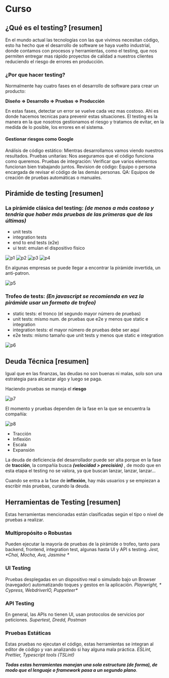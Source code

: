 # Curso

## ¿Qué es el testing? [resumen]

En el mundo actual las tecnologías con las que vivimos necesitan código, esto ha hecho que el desarrollo de software se haya vuelto industrial, donde contamos con procesos y herramientas, como el testing, que nos permiten entregar mas rápido proyectos de calidad a nuestros clientes reduciendo el riesgo de errores en producción.

### ¿Por que hacer testing?

Normalmente hay cuatro fases en el desarrollo de software para crear un producto:

**Diseño ⇒ Desarrollo ⇒ Pruebas ⇒ Producción**

En estas fases, detectar un error se vuelve cada vez mas costoso. Ahi es donde hacemos tecnicas para prevenir estas situaciones. El testing es la manera en la que nosotros gestionamos el riesgo y tratamos de evitar, en la medida de lo posible, los errores en el sistema.

#### Gestionar riesgos como Google

Análisis de código estático: Mientras desarrollamos vamos viendo nuestros resultados.
Pruebas unitarias: Nos aseguramos que el código funciona como queremos.
Pruebas de integración: Verificar que varios elementos funcionan bien trabajando juntos.
Revision de código: Equipo o persona encargada de revisar el código de las demás personas.
QA: Equipos de creación de pruebas automáticas o manuales.

## Pirámide de testing [resumen]

### La pirámide clásica del testing: _(de menos a más costoso y tendría que haber más pruebas de las primeras que de las últimas)_

- unit tests
- integration tests
- end to end tests (e2e)
- ui test: emulan el dispositivo físico

![p1](./assets/p1.jpg)
![p2](./assets/p2.jpg)
![p3](./assets/p3.jpg)
![p4](./assets/p4.jpg)

En algunas empresas se puede llegar a encontrar la pirámide invertida, un anti-patron.

![p5](./assets/p5.jpg)

### Trofeo de tests: _(En javascript se recomienda en vez la pirámide usar un formato de trofeo)_

- static tests: el tronco (el segundo mayor número de pruebas)
- unit tests: mismo num. de pruebas que e2e y menos que static e integration
- integration tests: el mayor número de pruebas debe ser aquí
- e2e tests: mismo tamaño que unit tests y menos que static e integration

![p6](./assets/p6.jpg)

## Deuda Técnica [resumen]

Igual que en las finanzas, las deudas no son buenas ni malas, solo son una estrategia para alcanzar algo y luego se paga.

Haciendo pruebas se maneja el **riesgo**

![p7](./assets/p7.jpg)

El momento y pruebas dependen de la fase en la que se encuentra la compañía:

![p8](./assets/p8.jpg)

- Tracción
- Inflexión
- Escala
- Expansión

La deuda de deficiencia del desarrollador puede ser alta porque en la fase de **tracción**, la compañía busca **_(velocidad > precisión)_** , de modo que en esta etapa el testing no se valora, ya que buscan lanzar, lanzar, lanzar…

Cuando se entra a la fase de **inflexión**, hay más usuarios y se empiezan a escribir más pruebas, curando la deuda.

## Herramientas de Testing [resumen]

Estas herramientas mencionadas están clasificadas según el tipo o nivel de pruebas a realizar.

### Multipropósito o Robustas

Pueden ejecutar la mayoría de pruebas de la pirámide o trofeo, tanto para backend, frontend, integration test, algunas hasta UI y API s testing.
_Jest, *Chai, Mocha, Ava, Jasmine *_

### UI Testing

Pruebas desplegadas en un dispositivo real o simulado bajo un Browser (navegador) automatizando toques y gestos en la aplicación.
_Playwright, * Cypress, WebdriverIO, Puppeteer*_

### API Testing

En general, las APIs no tienen UI, usan protocolos de servicios por peticiones.
_Supertest, Dredd, Postman_

### Pruebas Estáticas

Estas pruebas no ejecutan el código, estas herramientas se integran al editor de código y van analizando si hay alguna mala práctica.
_ESLint, Prettier, Typescript tools (TSLint)_

**_Todas estas herramientas manejan una sola estructura (de forma), de modo que el lenguaje o framework pasa a un segundo plano_**.
